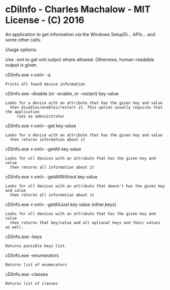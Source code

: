 # cDiInfo - Charles Machalow - MIT License - (C) 2016
An application to get information via the Windows SetupDi... APIs... and some other calls. 

Usage options:

Use -xml to get xml output where allowed. Otherwise, human-readable output is given.

cDiInfo.exe <-xml> -a 

    Prints all found device information
    
cDiInfo.exe -disable (or -enable, or -restart) key value

    Looks for a device with an attribute that has the given key and value
      then disables/enables/restart it. This option usually requires that the application
         runs as administrator

cDiInfo.exe <-xml> -get key value

    Looks for a device with an attribute that has the given key and value
      then returns information about it  
    
cDiInfo.exe <-xml> -getAll key value

    Looks for all devices with an attribute that has the given key and value
      then returns all information about it  

cDiInfo.exe <-xml> -getAllWithout key value

    Looks for all devices with an attribute that doesn't has the given key and value
      then returns all information about it  

cDiInfo.exe <-xml> -getAllJust key value (other,keys)

    Looks for all devices with an attribute that has the given key and value
      then returns that key/value and all optional keys and their values as well. 
      
cDiInfo.exe -keys

    Returns possible keys list.

cDiInfo.exe -enumerators

    Returns list of enumerators
    
cDiInfo.exe -classes

    Returns list of classes
